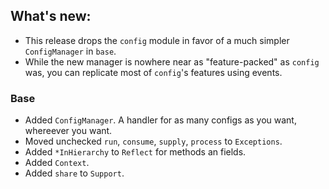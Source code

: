 ## What's new:

* This release drops the `config` module in favor of a much simpler `ConfigManager` in `base`.
* While the new manager is nowhere near as "feature-packed" as `config` was, you can replicate most of `config`'s features using events.

### Base

* Added `ConfigManager`. A handler for as many configs as you want, whereever you want.
* Moved unchecked `run`, `consume`, `supply`, `process` to `Exceptions`.
* Added `*InHierarchy` to `Reflect` for methods an fields.
* Added `Context`.
* Added `share` to `Support`.